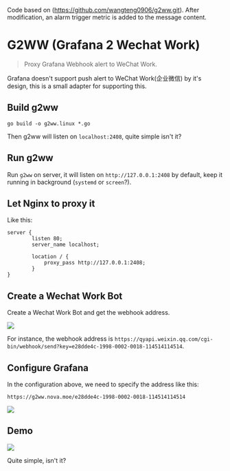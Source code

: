 Code based on (https://github.com/wangteng0906/g2ww.git).
After modification, an alarm trigger metric is added to the message content.
# G2WW (Grafana 2 Wechat Work)
> Proxy Grafana Webhook alert to WeChat Work.

Grafana doesn't support push alert to WeChat Work(企业微信) by it's design, this is a small adapter for supporting this.


## Build g2ww

```
go build -o g2ww.linux *.go
```

Then g2ww will listen on `localhost:2408`, quite simple isn't it?

## Run g2ww

Run `g2ww` on server, it will listen on `http://127.0.0.1:2408` by default, keep it running in background (`systemd` or `screen`?).


## Let Nginx to proxy it

Like this:

```
server {
        listen 80;
        server_name localhost;

        location / {
            proxy_pass http://127.0.0.1:2408;
        }
}
```

## Create a Wechat Work Bot

Create a Wechat Work Bot and get the webhook address.

![](./img/ww-bot.png)

For instance, the webhook address is `https://qyapi.weixin.qq.com/cgi-bin/webhook/send?key=e28dde4c-1998-0002-0018-114514114514`.

## Configure Grafana

In the configuration above, we need to specify the address like this:

`https://g2ww.nova.moe/e28dde4c-1998-0002-0018-114514114514`

![](./img/grafana.png)

## Demo

![](./img/demo.png)

Quite simple, isn't it?

